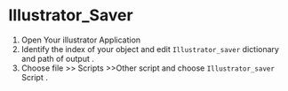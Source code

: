 # Illustrator_Saver
1. Open Your illustrator Application
2. Identify the index of your object and edit ``Illustrator_saver`` dictionary and path of output .  
3. Choose file >> Scripts >>Other script and choose ``Illustrator_saver`` Script .
